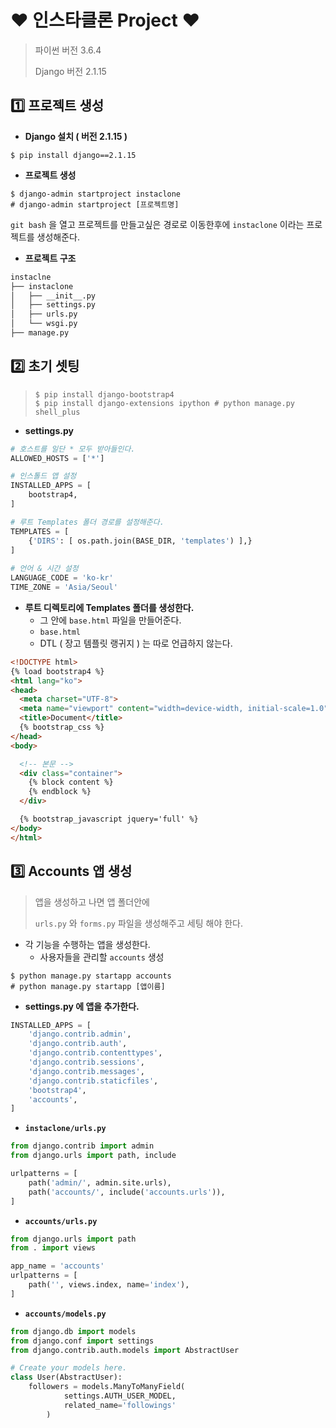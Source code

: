 # :heart: 인스타클론 Project :heart:

> 파이썬 버전 3.6.4
>
> Django 버전 2.1.15



## :one: 프로젝트 생성

- **Django 설치 ( 버전 2.1.15 )**

```shell
$ pip install django==2.1.15
```



- **프로젝트 생성**

```shell
$ django-admin startproject instaclone
# django-admin startproject [프로젝트명]
```

`git bash` 을 열고 프로젝트를 만들고싶은 경로로 이동한후에 `instaclone` 이라는 프로젝트를 생성해준다.



- **프로젝트 구조**

```bash
instaclne
├── instaclone
│   ├── __init__.py
│   ├── settings.py
│   ├── urls.py
│   └── wsgi.py
├── manage.py
```



## :two: 초기 셋팅

> ```shell
> $ pip install django-bootstrap4
> $ pip install django-extensions ipython # python manage.py shell_plus
> ```



- **settings.py**

```python
# 호스트를 일단 * 모두 받아들인다.
ALLOWED_HOSTS = ['*']

# 인스톨드 앱 설정
INSTALLED_APPS = [
    bootstrap4,
]

# 루트 Templates 폴더 경로를 설정해준다.
TEMPLATES = [
    {'DIRS': [ os.path.join(BASE_DIR, 'templates') ],} 
]
    
# 언어 & 시간 설정
LANGUAGE_CODE = 'ko-kr'
TIME_ZONE = 'Asia/Seoul'    
```



- **루트 디렉토리에 Templates 폴더를 생성한다.**
  - 그 안에 `base.html` 파일을 만들어준다.
  - `base.html`
  - DTL ( 장고 템플릿 랭귀지 ) 는 따로 언급하지 않는다.

```html
<!DOCTYPE html>
{% load bootstrap4 %}
<html lang="ko">
<head>
  <meta charset="UTF-8">
  <meta name="viewport" content="width=device-width, initial-scale=1.0">
  <title>Document</title>
  {% bootstrap_css %}
</head>
<body>

  <!-- 본문 -->
  <div class="container">
    {% block content %}
    {% endblock %}
  </div>

  {% bootstrap_javascript jquery='full' %}
</body>
</html>
```



## :three: Accounts 앱 생성

> 앱을 생성하고 나면 앱 폴더안에
>
> `urls.py` 와 `forms.py` 파일을 생성해주고 세팅 해야 한다.



- 각 기능을 수행하는 앱을 생성한다.
  - 사용자들을 관리할 `accounts` 생성

```shell
$ python manage.py startapp accounts
# python manage.py startapp [앱이름]
```



- **settings.py 에 앱을 추가한다.**

```python
INSTALLED_APPS = [
    'django.contrib.admin',
    'django.contrib.auth',
    'django.contrib.contenttypes',
    'django.contrib.sessions',
    'django.contrib.messages',
    'django.contrib.staticfiles',
    'bootstrap4',
    'accounts',
]
```



- **`instaclone/urls.py`**

```python
from django.contrib import admin
from django.urls import path, include

urlpatterns = [
    path('admin/', admin.site.urls),
    path('accounts/', include('accounts.urls')),
]
```



- **`accounts/urls.py`**

```python
from django.urls import path
from . import views

app_name = 'accounts'
urlpatterns = [
    path('', views.index, name='index'),
]
```



- **`accounts/models.py`**

```python
from django.db import models
from django.conf import settings
from django.contrib.auth.models import AbstractUser

# Create your models here.
class User(AbstractUser):
    followers = models.ManyToManyField(
            settings.AUTH_USER_MODEL,
            related_name='followings'
        )
```

